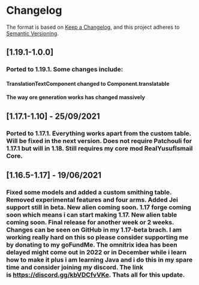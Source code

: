 # Changelog

The format is based on [Keep a Changelog](https://keepachangelog.com/en/1.0.0/), and this project adheres
to [Semantic Versioning](https://semver.org/spec/v2.0.0.html).

## [1.19.1-1.0.0]
### Ported to 1.19.1. Some changes include:
#### TranslationTextComponent changed to Component.translatable
#### The way ore generation works has changed massively

## [1.17.1-1.10] - 25/09/2021

### Ported to 1.17.1. Everything works apart from the custom table. Will be fixed in the next version. Does not require Patchouli for 1.17.1 but will in 1.18. Still requires my core mod RealYusufIsmail Core.

## [1.16.5-1.17] - 19/06/2021

### Fixed some models and added a custom smithing table. Removed experimental features and four arms. Added Jei support still in beta. New alien coming soon. 1.17 forge coming soon which means i can start making 1.17. New alien table coming soon. Final release for another week or 2 weeks. Changes can be seen on GitHub in my 1.17-beta brach. I am working really hard on this so please consider supporting me by donating to my goFundMe. The omnitrix idea has been delayed might come out in 2022 or in December while i learn how to make it plus i am learning Java and i do this in my spare time and consider joining my discord. The link is https://discord.gg/kbVDCfvVKe. Thats all for this update.
